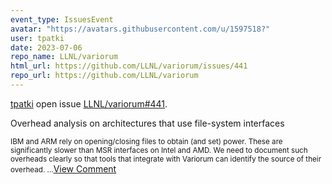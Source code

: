 ```yaml
---
event_type: IssuesEvent
avatar: "https://avatars.githubusercontent.com/u/1597518?"
user: tpatki
date: 2023-07-06
repo_name: LLNL/variorum
html_url: https://github.com/LLNL/variorum/issues/441
repo_url: https://github.com/LLNL/variorum
---
```


<a href='https://github.com/tpatki' target='_blank'>tpatki</a> open issue <a href='https://github.com/LLNL/variorum/issues/441' target='_blank'>LLNL/variorum#441</a>.

<p>Overhead analysis on architectures that use file-system interfaces</p><small>IBM and ARM rely on opening/closing files to obtain (and set) power. These are significantly slower than MSR interfaces on Intel and AMD. We need to document such overheads clearly so that tools that integrate with Variorum can identify the source of their overhead. ...</small><a href='https://github.com/LLNL/variorum/issues/441' target='_blank'>View Comment</a>